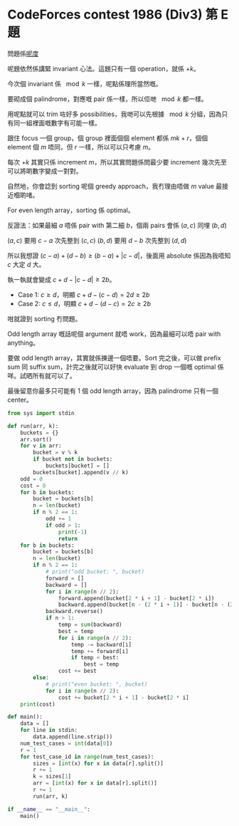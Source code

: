 # CodeForces contest 1986 (Div3) 第 E 題

問題係[呢度](https://codeforces.com/contest/1986/problem/E)

呢題依然係講緊 invariant 心法。這題只有一個 operation，就係 $+k$。

今次個 invariant 係 $\mod k$ 一樣，呢點係理所當然嘅。

要砌成個 palindrome，對應嘅 pair 係一樣，所以佢哋 $\mod k$ 都一樣。

用呢點就可以 trim 咗好多 possibilities，我哋可以先根據 $\mod k$ 分組，因為只有同一組裡面嘅數字有可能一樣。

跟住 focus 一個 group，個 group 裡面個個 element 都係 $mk + r$，個個 element 個 $m$ 唔同，但 $r$ 一樣，所以可以只考慮 $m$。

每次 $+k$ 其實只係 increment $m$，所以其實問題係問最少要 increment 幾次先至可以將啲數字變成一對對。

自然地，你會諗到 sorting 呢個 greedy approach，我冇理由唔做 $m$ value 最接近嗰啲啫。

For even length array，sorting 係 optimal。

反證法：如果最細 $a$ 唔係 pair with 第二細 $b$，個兩 pairs 會係 $(a,c)$ 同埋 $(b,d)$

$(a,c)$ 要用 $c-a$ 次先整到 $(c,c)$
$(b,d)$ 要用 $d-b$ 次先整到 $(d,d)$

所以我想證 $(c-a)+(d-b)\ge(b-a)+|c-d|$，後面用 absolute 係因為我唔知 $c$ 大定 $d$ 大。

執一執就會變成 $c+d-|c-d|\ge 2b$。

- Case 1: $c \ge d$，明顯 $c+d-(c-d) = 2d \ge 2b$
- Case 2: $c \le d$，明顯 $c+d-(d-c) = 2c \ge 2b$

咁就證到 sorting 冇問題。

Odd length array 嘅話呢個 argument 就唔 work，因為最細可以唔 pair with anything。

要做 odd length array，其實就係揀邊一個唔要。Sort 完之後，可以做 prefix sum 同 suffix sum，計完之後就可以好快 evaluate 到 drop 一個嘅 optimal 係咩。試晒所有就可以了。

最後留意你最多只可能有 1 個 odd length array，因為 palindrome 只有一個 center。

```py
from sys import stdin

def run(arr, k):
    buckets = {}
    arr.sort()
    for v in arr:
        bucket = v % k
        if bucket not in buckets:
            buckets[bucket] = []
        buckets[bucket].append(v // k)
    odd = 0
    cost = 0
    for b in buckets:
        bucket = buckets[b]
        n = len(bucket)
        if n % 2 == 1:
            odd += 1
            if odd > 1:
                print(-1)
                return
    for b in buckets:
        bucket = buckets[b]
        n = len(bucket)
        if n % 2 == 1:
            # print("odd bucket: ", bucket)
            forward = []
            backward = []
            for i in range(n // 2):
                forward.append(bucket[2 * i + 1] - bucket[2 * i])
                backward.append(bucket[n - (2 * i + 1)] - bucket[n - (2 * i + 2)])
            backward.reverse()
            if n > 1:
                temp = sum(backward)
                best = temp
                for i in range(n // 2):
                    temp -= backward[i]
                    temp += forward[i]
                    if temp < best:
                        best = temp
                cost += best
        else:
            # print("even bucket: ", bucket)
            for i in range(n // 2):
                cost += bucket[2 * i + 1] - bucket[2 * i]
    print(cost)

def main():
    data = []
    for line in stdin:
        data.append(line.strip())
    num_test_cases = int(data[0])
    r = 1
    for test_case_id in range(num_test_cases):
        sizes = [int(x) for x in data[r].split()]
        r += 1
        k = sizes[1]
        arr = [int(x) for x in data[r].split()]
        r += 1
        run(arr, k)

if __name__ == "__main__":
    main()
```